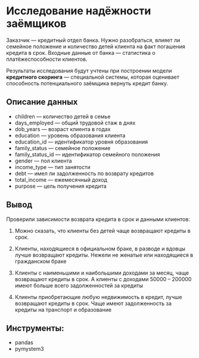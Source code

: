 # Исследование надёжности заёмщиков

Заказчик — кредитный отдел банка. Нужно разобраться, влияет ли семейное положение и количество детей клиента на факт погашения кредита в срок. Входные данные от банка — статистика о платёжеспособности клиентов.

Результаты исследования будут учтены при построении модели **кредитного скоринга** — специальной системы, которая оценивает способность потенциального заёмщика вернуть кредит банку.

## Описание данных

- children — количество детей в семье
- days_employed — общий трудовой стаж в днях
- dob_years — возраст клиента в годах
- education — уровень образования клиента
- education_id — идентификатор уровня образования
- family_status — семейное положение
- family_status_id — идентификатор семейного положения
- gender — пол клиента
- income_type — тип занятости
- debt — имел ли задолженность по возврату кредитов
- total_income — ежемесячный доход
- purpose — цель получения кредита

## Вывод

Проверили зависимости возврата кредита в срок и данными клиентов:

1.	Можно сказать, что клиенты без детей чаще возвращают кредиты в срок.

2.	Клиенты, находящиеся в официальном браке, в разводе и вдовцы лучше возвращают кредиты. Нежели не женатые или находящиеся в гражданском браке 

3.	Клиенты с наименьшими и наибольшими доходами за месяц, чаще возвращают кредиты в срок. А клиенты с доходами 50000 – 200000 имеют больше всего задолженностей за кредиты 

4.	Клиенты приобретающие любую недвижимость в кредит, лучше возвращают кредиты в срок. Чаще имеют задолженность за кредиты на транспорт и образование

## Инструменты:

- pandas
- pymystem3
